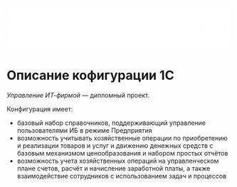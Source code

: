 ![](https://github.com/Den-Liv/Managing-an-IT-company/blob/adfd1f3e19dcc123afeafb9bf68c62d4bb516bfb/logo.png)

# Описание кофигурации 1С

*Управление ИТ-фирмой* — дипломный проект.

Конфигурация имеет:
* базовый набор справочников, поддерживающий управление пользователями ИБ в режиме Предприятия
* возможность учитывать хозяйственные операции по приобретению и реализации товаров и услуг и движению денежных средств с базовым механизмом ценообразования и набором простых отчётов
* возможность учета хозяйственных операций на управленческом плане счетов, расчёт и начисление заработной платы, а также взаимодействие сотрудников с использованием задач и процессов